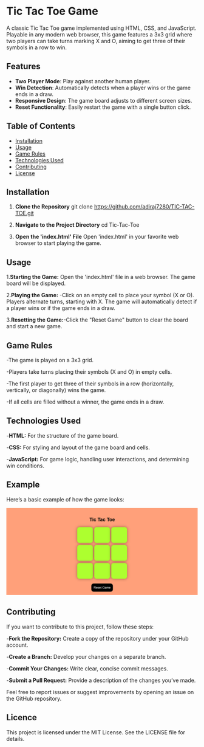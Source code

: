 # Tic Tac Toe Game

A classic Tic Tac Toe game implemented using HTML, CSS, and JavaScript. Playable in any modern web browser, this game features a 3x3 grid where two players can take turns marking X and O, aiming to get three of their symbols in a row to win.

## Features

- **Two Player Mode**: Play against another human player.
- **Win Detection**: Automatically detects when a player wins or the game ends in a draw.
- **Responsive Design**: The game board adjusts to different screen sizes.
- **Reset Functionality**: Easily restart the game with a single button click.

## Table of Contents

- [Installation](#installation)
- [Usage](#usage)
- [Game Rules](#game-rules)
- [Technologies Used](#technologies-used)
- [Contributing](#contributing)
- [License](#license)

## Installation

1. **Clone the Repository**
   git clone https://github.com/adiraj7280/TIC-TAC-TOE.git

2. **Navigate to the Project Directory**
   cd Tic-Tac-Toe

3. **Open the 'index.html' File**
   Open 'index.html' in your favorite web browser to start playing the game.

## Usage

1.**Starting the Game:** Open the 'index.html' file in a web browser. The game board will be displayed.

2.**Playing the Game:** -Click on an empty cell to place your symbol (X or O).
                        Players alternate turns, starting with X.
                        The game will automatically detect if a player wins or if the game ends in a draw.

3.**Resetting the Game:**-Click the "Reset Game" button to clear the board and start a new game.

## Game Rules

-The game is played on a 3x3 grid.

-Players take turns placing their symbols (X and O) in empty cells.

-The first player to get three of their symbols in a row (horizontally, vertically, or diagonally) wins the game.

-If all cells are filled without a winner, the game ends in a draw.

## Technologies Used

-**HTML:** For the structure of the game board.

-**CSS:** For styling and layout of the game board and cells.

-**JavaScript:** For game logic, handling user interactions, and determining win conditions.

## Example

Here’s a basic example of how the game looks:

![Tic Tac Toe Screenshot](Sample.png)

## Contributing

If you want to contribute to this project, follow these steps:

-**Fork the Repository:** Create a copy of the repository under your GitHub account.

-**Create a Branch:** Develop your changes on a separate branch.

-**Commit Your Changes:** Write clear, concise commit messages.

-**Submit a Pull Request:** Provide a description of the changes you’ve made.

Feel free to report issues or suggest improvements by opening an issue on the GitHub repository.

## Licence

This project is licensed under the MIT License. See the LICENSE file for details.



